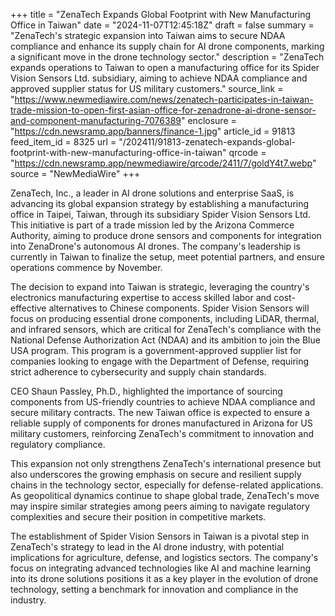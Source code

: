 +++
title = "ZenaTech Expands Global Footprint with New Manufacturing Office in Taiwan"
date = "2024-11-07T12:45:18Z"
draft = false
summary = "ZenaTech's strategic expansion into Taiwan aims to secure NDAA compliance and enhance its supply chain for AI drone components, marking a significant move in the drone technology sector."
description = "ZenaTech expands operations to Taiwan to open a manufacturing office for its Spider Vision Sensors Ltd. subsidiary, aiming to achieve NDAA compliance and approved supplier status for US military customers."
source_link = "https://www.newmediawire.com/news/zenatech-participates-in-taiwan-trade-mission-to-open-first-asian-office-for-zenadrone-ai-drone-sensor-and-component-manufacturing-7076389"
enclosure = "https://cdn.newsramp.app/banners/finance-1.jpg"
article_id = 91813
feed_item_id = 8325
url = "/202411/91813-zenatech-expands-global-footprint-with-new-manufacturing-office-in-taiwan"
qrcode = "https://cdn.newsramp.app/newmediawire/qrcode/2411/7/goldY4t7.webp"
source = "NewMediaWire"
+++

<p>ZenaTech, Inc., a leader in AI drone solutions and enterprise SaaS, is advancing its global expansion strategy by establishing a manufacturing office in Taipei, Taiwan, through its subsidiary Spider Vision Sensors Ltd. This initiative is part of a trade mission led by the Arizona Commerce Authority, aiming to produce drone sensors and components for integration into ZenaDrone's autonomous AI drones. The company's leadership is currently in Taiwan to finalize the setup, meet potential partners, and ensure operations commence by November.</p><p>The decision to expand into Taiwan is strategic, leveraging the country's electronics manufacturing expertise to access skilled labor and cost-effective alternatives to Chinese components. Spider Vision Sensors will focus on producing essential drone components, including LiDAR, thermal, and infrared sensors, which are critical for ZenaTech's compliance with the National Defense Authorization Act (NDAA) and its ambition to join the Blue USA program. This program is a government-approved supplier list for companies looking to engage with the Department of Defense, requiring strict adherence to cybersecurity and supply chain standards.</p><p>CEO Shaun Passley, Ph.D., highlighted the importance of sourcing components from US-friendly countries to achieve NDAA compliance and secure military contracts. The new Taiwan office is expected to ensure a reliable supply of components for drones manufactured in Arizona for US military customers, reinforcing ZenaTech's commitment to innovation and regulatory compliance.</p><p>This expansion not only strengthens ZenaTech's international presence but also underscores the growing emphasis on secure and resilient supply chains in the technology sector, especially for defense-related applications. As geopolitical dynamics continue to shape global trade, ZenaTech's move may inspire similar strategies among peers aiming to navigate regulatory complexities and secure their position in competitive markets.</p><p>The establishment of Spider Vision Sensors in Taiwan is a pivotal step in ZenaTech's strategy to lead in the AI drone industry, with potential implications for agriculture, defense, and logistics sectors. The company's focus on integrating advanced technologies like AI and machine learning into its drone solutions positions it as a key player in the evolution of drone technology, setting a benchmark for innovation and compliance in the industry.</p>